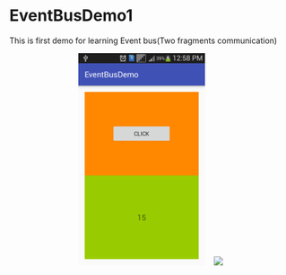 # EventBusDemo1
This is first demo for learning Event bus(Two fragments communication)
<div align="center">
        <img width="45%" src="https://github.com/elsamet/EventBusDemo1/blob/master/screen_shoots/Screenshot_2016-11-16-12-58-20.png" ></img>
        <img height="0" width="8px">
        <img width="45%" src="screen-shots/list.PNG" ></img>
</div>
